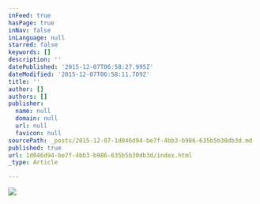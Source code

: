 ```yaml
---
inFeed: true
hasPage: true
inNav: false
inLanguage: null
starred: false
keywords: []
description: ''
datePublished: '2015-12-07T06:58:27.995Z'
dateModified: '2015-12-07T06:58:11.709Z'
title: ''
author: []
authors: []
publisher:
  name: null
  domain: null
  url: null
  favicon: null
sourcePath: _posts/2015-12-07-1d046d94-be7f-4bb3-b986-635b5b30db3d.md
published: true
url: 1d046d94-be7f-4bb3-b986-635b5b30db3d/index.html
_type: Article

---
```

![](https://the-grid-user-content.s3-us-west-2.amazonaws.com/9b9ac5b9-9aeb-47c4-8420-6454705eb655.gif)